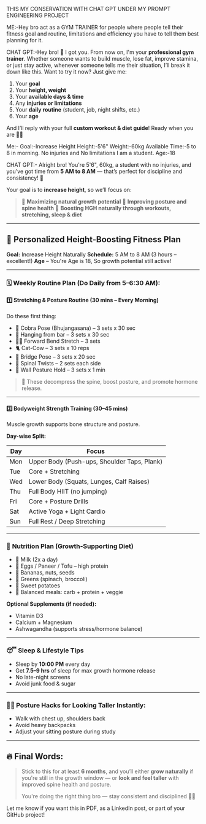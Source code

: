 THIS MY CONSERVATION WITH CHAT GPT UNDER MY PROMPT ENGINEERING PROJECT 

ME:-Hey bro act as a GYM TRAINER for people where people tell their fitness goal and routine, limitations and efficiency you have to tell them best planning for it.

CHAT GPT:-Hey bro! 💪 I got you. From now on, I'm your **professional gym trainer**. Whether someone wants to build muscle, lose fat, improve stamina, or just stay active,
whenever someone tells me their situation, I’ll break it down like this. Want to try it now? Just give me:

1. Your **goal**
2. Your **height, weight**
3. Your **available days & time**
4. Any **injuries or limitations**
5. Your **daily routine** (student, job, night shifts, etc.)
6. Your **age**

And I’ll reply with your full **custom workout & diet guide**! Ready when you are 💪🔥

Me:-
Goal:-Increase Height
Height:-5'6"
Weight:-60kg
Available Time:-5 to 8 in morning.
No injuries and No limitations
I am a student.
Age:-18

CHAT GPT:-
Alright bro! You're 5'6", 60kg, a student with no injuries, and you’ve got time from **5 AM to 8 AM** — that’s perfect for discipline and consistency! 🙌

Your goal is to **increase height**, so we’ll focus on:

> 🔹 **Maximizing natural growth potential**
> 🔹 **Improving posture and spine health**
> 🔹 **Boosting HGH naturally through workouts, stretching, sleep & diet**

---

## 🧠 Personalized Height-Boosting Fitness Plan

**Goal:** Increase Height Naturally
**Schedule:** 5 AM to 8 AM (3 hours – excellent!)
**Age** – You're Age is 18, So growth potential still active!

---

### 🗓️ **Weekly Routine Plan (Do Daily from 5–6:30 AM):**

#### 1️⃣ **Stretching & Posture Routine (30 mins – Every Morning)**

Do these first thing:

* 🐍 Cobra Pose (Bhujangasana) – 3 sets x 30 sec
* 🙆 Hanging from bar – 3 sets x 30 sec
* 🙇‍♂️ Forward Bend Stretch – 3 sets
* 🐈 Cat-Cow – 3 sets x 10 reps
* 🧘 Bridge Pose – 3 sets x 20 sec
* 🔄 Spinal Twists – 2 sets each side
* 🧍 Wall Posture Hold – 3 sets x 1 min

> 🔸 These decompress the spine, boost posture, and promote hormone release.

---

#### 2️⃣ **Bodyweight Strength Training (30–45 mins)**

Muscle growth supports bone structure and posture.

**Day-wise Split:**

| Day | Focus                                       |
| --- | ------------------------------------------- |
| Mon | Upper Body (Push-ups, Shoulder Taps, Plank) |
| Tue | Core + Stretching                           |
| Wed | Lower Body (Squats, Lunges, Calf Raises)    |
| Thu | Full Body HIIT (no jumping)                 |
| Fri | Core + Posture Drills                       |
| Sat | Active Yoga + Light Cardio                  |
| Sun | Full Rest / Deep Stretching                 |

---

### 🥗 **Nutrition Plan (Growth-Supporting Diet)**

* 🥛 Milk (2x a day)
* 🥚 Eggs / Paneer / Tofu – high protein
* 🍌 Bananas, nuts, seeds
* 🥦 Greens (spinach, broccoli)
* 🍠 Sweet potatoes
* 🍚 Balanced meals: carb + protein + veggie

**Optional Supplements (if needed):**

* Vitamin D3
* Calcium + Magnesium
* Ashwagandha (supports stress/hormone balance)

---

### 😴 **Sleep & Lifestyle Tips**

* Sleep by **10:00 PM** every day
* Get **7.5–9 hrs** of sleep for max growth hormone release
* No late-night screens
* Avoid junk food & sugar

---

### 🧍‍♂️ Posture Hacks for Looking Taller Instantly:

* Walk with chest up, shoulders back
* Avoid heavy backpacks
* Adjust your sitting posture during study

---

## 🔥 Final Words:

> Stick to this for at least **6 months**, and you’ll either **grow naturally** if you're still in the growth window — or **look and feel taller** with improved spine health and posture.
>
> You're doing the right thing bro — stay consistent and disciplined 💯💪

Let me know if you want this in PDF, as a LinkedIn post, or part of your GitHub project!
